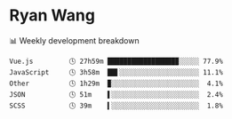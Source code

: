 # Ryan Wang

 <!-- waka-box start -->
📊 Weekly development breakdown
```text
Vue.js         🕓 27h59m █████████████████▉░░░░░ 77.9%
JavaScript     🕓 3h58m  ██▌░░░░░░░░░░░░░░░░░░░░ 11.1%
Other          🕓 1h29m  ▉░░░░░░░░░░░░░░░░░░░░░░  4.1%
JSON           🕓 51m    ▌░░░░░░░░░░░░░░░░░░░░░░  2.4%
SCSS           🕓 39m    ▍░░░░░░░░░░░░░░░░░░░░░░  1.8%
```
<!-- Powered by https://github.com/YouEclipse/waka-box-go . -->
<!-- waka-box end -->